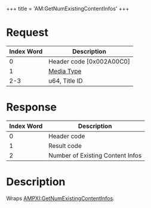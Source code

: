 +++
title = 'AM:GetNumExistingContentInfos'
+++

# Request

| Index Word | Description                                            |
|------------|--------------------------------------------------------|
| 0          | Header code \[0x002A00C0\]                             |
| 1          | [Media Type](Filesystem_services#MediaType "wikilink") |
| 2-3        | u64, Title ID                                          |

# Response

| Index Word | Description                      |
|------------|----------------------------------|
| 0          | Header code                      |
| 1          | Result code                      |
| 2          | Number of Existing Content Infos |

# Description

Wraps
[AMPXI:GetNumExistingContentInfos](AMPXI:GetNumExistingContentInfos "wikilink").
